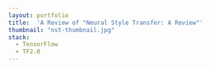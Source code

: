 ```yaml
---
layout: portfolio
title:  'A Review of "Neural Style Transfer: A Review"'
thumbnail: "nst-thumbnail.jpg"
stack:
  - TensorFlow
  - TF2.0
---
```

